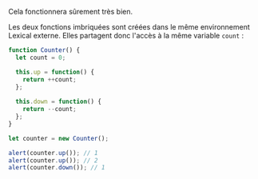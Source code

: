 
Cela fonctionnera sûrement très bien.

Les deux fonctions imbriquées sont créées dans le même environnement Lexical externe. Elles partagent donc l'accès à la même variable `count` :

```js run
function Counter() {
  let count = 0;

  this.up = function() {
    return ++count;
  };
 
  this.down = function() {
    return --count;
  };
}

let counter = new Counter();

alert(counter.up()); // 1
alert(counter.up()); // 2
alert(counter.down()); // 1
```
